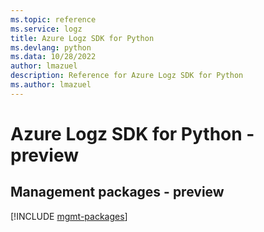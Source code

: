 ```yaml
---
ms.topic: reference
ms.service: logz
title: Azure Logz SDK for Python
ms.devlang: python
ms.data: 10/28/2022
author: lmazuel
description: Reference for Azure Logz SDK for Python
ms.author: lmazuel
---
```

# Azure Logz SDK for Python - preview

## Management packages - preview
[!INCLUDE [mgmt-packages](logz-mgmt-index.md)]